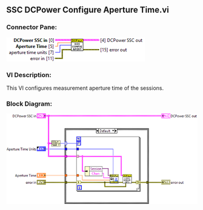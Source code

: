 ## **SSC DCPower Configure Aperture Time.vi**
### Connector Pane:
![alt text](/docs/images/Instrument%20Control/DCPower/SSC%20DCPower/Measure/SSC%20DCPower%20Configure%20Aperture%20Time.vic.png "SSC DCPower Configure Aperture Time.vi connector pane")

### VI Description:
This VI configures measurement aperture time of the sessions.

### Block Diagram:
![alt text](/docs/images/Instrument%20Control/DCPower/SSC%20DCPower/Measure/SSC%20DCPower%20Configure%20Aperture%20Time.vid.png "SSC DCPower Configure Aperture Time.vi block diagram")
